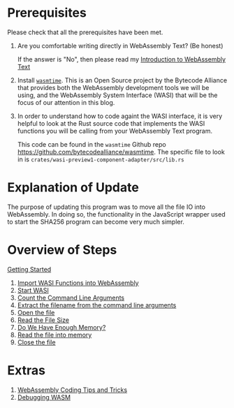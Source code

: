 # Prerequisites

Please check that all the prerequisites have been met.

1. Are you comfortable writing directly in WebAssembly Text? (Be honest)

   If the answer is "No", then please read my [Introduction to WebAssembly Text](https://awesome.red-badger.com/chriswhealy/introduction-to-web-assembly-text)

1. Install [`wasmtime`](https://wasmtime.dev/).
   This is an Open Source project by the Bytecode Alliance that provides both the WebAssembly development tools we will be using, and the WebAssembly System Interface (WASI) that will be the focus of our attention in this blog.

1. In order to understand how to code againt the WASI interface, it is very helpful to look at the Rust source code that implements the WASI functions you will be calling from your WebAssembly Text program.

   This code can be found in the `wasmtime` Github repo <https://github.com/bytecodealliance/wasmtime>.
   The specific file to look in is `crates/wasi-preview1-component-adapter/src/lib.rs`

# Explanation of Update

The purpose of updating this program was to move all the file IO into WebAssembly.
In doing so, the functionality in the JavaScript wrapper used to start the SHA256 program can become very much simpler.

# Overview of Steps

[Getting Started](./00-getting-started.md)

1. [Import WASI Functions into WebAssembly](./10-import-wasi.md)
1. [Start WASI](./20-start-wasi.md)
1. [Count the Command Line Arguments](./30-count-cmd-line-args.md)
1. [Extract the filename from the command line arguments](./40-parse-cmd-line-args.md)
1. [Open the file](./05-open-file.md)
1. [Read the File Size](./06-read-file-size.md)
1. [Do We Have Enough Memory?](./07-grow-memory.md)
1. [Read the file into memory](./08-read-file.md)
1. [Close the file](./09-close-file.md)

# Extras

1. [WebAssembly Coding Tips and Tricks](./wat_tip_and_tricks.md)
1. [Debugging WASM](./debugging_wasm.md)
